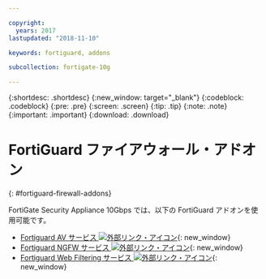 ```yaml
---

copyright:
  years: 2017
lastupdated: "2018-11-10"

keywords: fortiguard, addons

subcollection: fortigate-10g

---
```


{:shortdesc: .shortdesc}
{:new_window: target="_blank"}
{:codeblock: .codeblock}
{:pre: .pre}
{:screen: .screen}
{:tip: .tip}
{:note: .note}
{:important: .important}
{:download: .download}

# FortiGuard ファイアウォール・アドオン
{: #fortiguard-firewall-addons}

FortiGate Security Appliance 10Gbps では、以下の FortiGuard アドオンを使用可能です。

* [Fortiguard AV サービス ![外部リンク・アイコン](../../icons/launch-glyph.svg "外部リンク・アイコン")](https://www.fortinet.com/products/security-subscriptions/antivirus.html){: new_window}
* [Fortiguard NGFW サービス ![外部リンク・アイコン](../../icons/launch-glyph.svg "外部リンク・アイコン")](https://www.fortinet.com/products/security-subscriptions/intrusion-prevention.html){: new_window}
* [Fortiguard Web Filtering サービス ![外部リンク・アイコン](../../icons/launch-glyph.svg "外部リンク・アイコン")](https://www.fortinet.com/products/security-subscriptions/web-filtering.html){: new_window}

